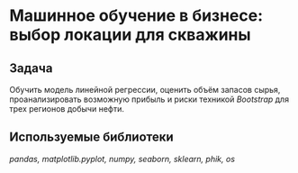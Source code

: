 # Машинное обучение в бизнесе: выбор локации для скважины

## Задача

Обучить модель линейной регрессии, оценить объём запасов сырья, проанализировать возможную прибыль и риски техникой *Bootstrap* для трех регионов добычи нефти.

## Используемые библиотеки
*pandas, matplotlib.pyplot, numpy, seaborn, sklearn, phik, os*
